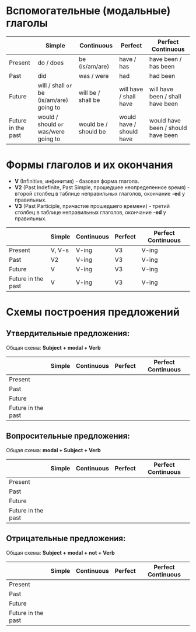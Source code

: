# Вспомогательные (модальные) глаголы

|                    | Simple         | Continuous           | Perfect                  | Perfect Continuous                 |
| ------------------ | -------------- | -------------------- | ------------------------ | ---------------------------------- |
| Present            | do / does      | be (is/am/are)       | have / has               | have been / has been               |
| Past               | did            | was / were           | had                      | had been                           |
| Future             | will / shall `or` be (is/am/are) going to   | will be / shall be   | will have / shall have   | will have been / shall have been   |
| Future in the past | would / should `or` was/were going to | would be / should be | would have / should have | would have been / should have been |



# Формы глаголов и их окончания

- **V** (Infinitive, инфинитив) - базовая форма глагола.
- **V2** (Past Indefinite, Past Simple, прошедшее неопределенное время) - второй столбец в таблице неправильных глаголов, окончание **-ed** у правильных.
- **V3** (Past Participle, причастие прошедшего времени) - третий столбец в таблице неправильных глаголов, окончание **-ed** у правильных.


|                    | Simple | Continuous | Perfect | Perfect Continuous |
| ------------------ | ------ | ---------- | ------- | ------------------ |
| Present            | V, V-s | V-ing     | V3      | V-ing          |
| Past               | V2     | V-ing     | V3      | V-ing           |
| Future             | V      | V-ing     | V3      | V-ing           |
| Future in the past | V      | V-ing     | V3      | V-ing           |


# Схемы построения предложений

## Утвердительные предложения:

Общая схема: **Subject + modal + Verb**

|                    | Simple | Continuous | Perfect | Perfect Continuous |
| ------------------ | ------ | ---------- | ------- | ------------------ |
| Present            |        |            |         |                    |
| Past               |        |            |         |                    |
| Future             |        |            |         |                    |
| Future in the past |        |            |         |                    |


## Вопросительные предложения:
Общая схема: **modal + Subject + Verb**

|                    | Simple | Continuous | Perfect | Perfect Continuous |
| ------------------ | ------ | ---------- | ------- | ------------------ |
| Present            |        |            |         |                    |
| Past               |        |            |         |                    |
| Future             |        |            |         |                    |
| Future in the past |        |            |         |                    |


## Отрицательные предложения:

Общая схема: **Subject + modal + not + Verb**

|                    | Simple | Continuous | Perfect | Perfect Continuous |
| ------------------ | ------ | ---------- | ------- | ------------------ |
| Present            |        |            |         |                    |
| Past               |        |            |         |                    |
| Future             |        |            |         |                    |
| Future in the past |        |            |         |                    |
